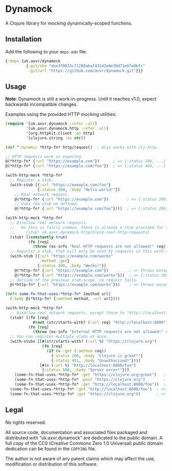 # Dynamock

A Clojure library for mocking dynamically-scoped functions.


## Installation

Add the following to your `deps.edn` file:

```clojure
{:deps {uk.axvr/dynamock
         {:git/sha "dee3f0833c71208abaf43142e8e30d71e6fe0bfc"
          :git/url "https://github.com/axvr/dynamock.git"}}}
```


## Usage

**Note**: Dynamock is still a work-in-progress.  Until it reaches v1.0, expect
backwards incompatible changes.

Examples using the provided HTTP mocking utilities:

```clojure
(require '[uk.axvr.dynamock :refer :all]
         '[uk.axvr.dynamock.http :refer :all]
         '[org.httpkit.client :as http]
         '[clojure.string :as str])

(def ^:dynamic *http-fn* http/request)  ; Also works with clj-http.

;; HTTP requests work as expected.
@(*http-fn* {:url "https://example.com"})      ; => {:status 200, ...}
@(*http-fn* {:url "https://example.com/foo"})  ; => {:status 404, ...}

(with-http-mock *http-fn*
  ;; Register a stub.
  (with-stub [{:url "https://exmaple.com/foo"}
              {:status 200, :body "Hello world!"}]
    ;; Real network request.
    @(*http-fn* {:url "https://example.com"})        ; => {:status 200, ...}
    ;; Uses the stub we defined.
    @(*http-fn* {:url "https://example.com/foo"})))  ; => {:status 200, :body "Hello world!"}

(with-http-mock *http-fn*
  ;; Disallow real network requests.
  ;;   As this is fairly common, there is already a stub provided for this:
  ;;     (stub! uk.axvr.dynamock.http/block-real-http-requests)
  (stub! [(constantly true)
          (fn [req]
            (throw (ex-info "Real HTTP requests are not allowed!" req)))])
  ;; Register a stub, that will only be used by requests in this with-stub block.
  (with-stub [{:url "https://example.com/works"
               :method :get}
              {:status 200, :body "Works!"}]
    @(*http-fn* {:url "https://example.com"})         ; => throws exception!
    @(*http-fn* {:url "https://example.com/works"}))  ; => {:status 200, :body "Works!"}
  ;; Outside of the previous stub-scope, so request fails.
  @(*http-fn* {:url "https://example.com/works"}))    ; => throws exception!

(defn some-fn-that-uses-*http-fn* [method url]
  (:body @(*http-fn* {:method method, :url url})))

(with-http-mock *http-fn*
  ;; Disallow real network requests, except those to "http://localhost:8080".
  (stub! [(fn [req]
            #(not (str/starts-with? (:url req) "http://localhost:8080")))
          (fn [req]
            (throw (ex-info "External HTTP requests are not allowed!" req)))])
  ;; You can register multiple stubs at once.
  (with-stubs [[#(str/starts-with? (:url %) "https://clojure.org")
                (fn [req]
                  (if (= :get (:method req))
                    {:status 200, :body "Clojure is great!"}
                    {:status 401, :body "Unauthorized!"}))]
               [#(= (:url %) "http://localhost:8080/foo")
                {:status 500, :body "Server error!"}]]
    (some-fn-that-uses-*http-fn* :get "https://clojure.org/great")   ; => "Clojure is great!"
    (some-fn-that-uses-*http-fn* :post "https://clojure.org")        ; => "Unauthorized!"
    (some-fn-that-uses-*http-fn* :get "http://localhost:8080/foo"))  ; => "Server error!"
  (some-fn-that-uses-*http-fn* :get "http://localhost:8080/foo")  ; => contacts local server
  (some-fn-that-uses-*http-fn* :get "https://clojure.org"))       ; => throws exception!
```


## Legal

No rights reserved.

All source code, documentation and associated files packaged and distributed
with "uk.axvr.dynamock" are dedicated to the public domain. A full copy of the
CC0 (Creative Commons Zero 1.0 Universal) public domain dedication can be found
in the `COPYING` file.

The author is not aware of any patent claims which may affect the use,
modification or distribution of this software.
